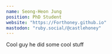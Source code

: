 ```yaml
---
name: Seong-Heon Jung
position: PhD Student
website: "https://Forthoney.github.io"
mastodon: "ruby.social/@castlehoney"
---
```

Cool guy he did some cool stuff
